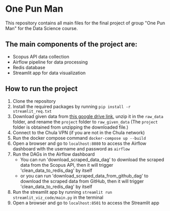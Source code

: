 # One Pun Man
This repository contains all main files for the final project of group "One Pun Man" for the Data Science course.

## The main components of the project are:
- Scopus API data collection
- Airflow pipeline for data processing
- Redis database
- Streamlit app for data visualization

## How to run the project
1. Clone the repository
2. Install the required packages by running `pip install -r streamlit_req.txt`
3. Download given data from [this google drive link](https://drive.google.com/drive/folders/1Qndie0dRyqe6pHoJK-KiPqgGBic6wpDn?usp=drive_link), unzip it in the `raw_data` folder, and rename the `project` folder to `raw_given_data` (The `project` folder is obtained from unzipping the downloaded file.)
4. Connect to the Chula VPN (if you are not in the Chula network)
5. Run the docker compose command `docker-compose up --build`
6. Open a browser and go to `localhost:8080` to access the Airflow dashboard with the username and password as `airflow`
7. Run the DAGs in the Airflow dashboard
   - You can run 'download_scraped_data_dag' to download the scraped data from the Scopus API, then it will trigger 'clean_data_to_redis_dag' by itself
   - or you can run 'download_scraped_data_from_github_dag' to download the scraped data from GitHub, then it will trigger 'clean_data_to_redis_dag' by itself
8. Run the streamlit app by running `streamlit run streamlit_viz_code/main.py` in the terminal
9.  Open a browser and go to `localhost:8501` to access the Streamlit app
